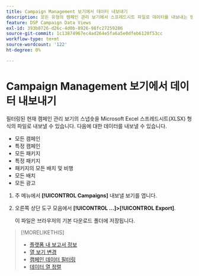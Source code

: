 ```yaml
---
title: Campaign Management 보기에서 데이터 내보내기
description: 모든 유형의 캠페인 관리 보기에서 스프레드시트 파일로 데이터를 내보내는 방법을 알아봅니다.
feature: DSP Campaign Data Views
exl-id: 393b0726-d26c-4d0b-8926-98fc27259286
source-git-commit: 1c13874967ec4ad264e5fa6a5e0dfeb6120f53cc
workflow-type: tm+mt
source-wordcount: '122'
ht-degree: 0%

---
```


# Campaign Management 보기에서 데이터 내보내기

필터링된 현재 캠페인 관리 보기의 스냅숏을 Microsoft Excel 스프레드시트(XLSX) 형식의 파일로 내보낼 수 있습니다. 다음에 대한 데이터를 내보낼 수 있습니다.

* 모든 캠페인
* 특정 캠페인
* 모든 패키지
* 특정 패키지
* 패키지의 모든 배치 및 비행
* 모든 배치
* 모든 광고

1. 주 메뉴에서 **[!UICONTROL Campaigns]** 내보낼 보기를 엽니다.

1. 오른쪽 상단 도구 모음에서  **[!UICONTROL ...]>[!UICONTROL Export]**.

   이 파일은 브라우저의 기본 다운로드 폴더에 저장됩니다.

>[!MORELIKETHIS]
>
>* [플랫폼 내 보고서 정보](campaign-reports-about.md)
>* [열 보기 변경](column-view-change.md)
>* [캠페인 데이터 필터링](campaign-data-filter.md)
>* [데이터 열 정렬](campaign-data-sort.md)

